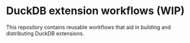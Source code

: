 # DuckDB extension workflows (WIP)
This repository contains reusable workflows that aid in building and distributing DuckDB extensions. 
